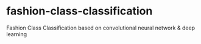 # fashion-class-classification
Fashion Class Classification based on convolutional neural network &amp; deep learning 
